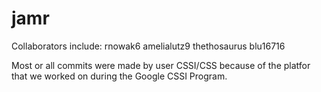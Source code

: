 # jamr
 
 Collaborators include:
 rnowak6
 amelialutz9
 thethosaurus
 blu16716
 
 Most or all commits were made by user CSSI/CSS because of the platfor that we worked on during the Google CSSI Program.
